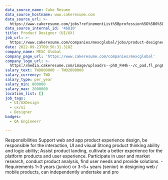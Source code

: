 ```yaml
---
data_source_name: Cake Resume
data_source_hostname: www.cakeresume.com
data_source_url: >-
  https://www.cakeresume.com/jobs?refinementList%5Bprofession%5D%5B0%5D=engineering_qa-engineer&refinementList%5Bsalary_currency%5D=TWD&range%5Bsalary_range%5D%5Bmin%5D=800096
data_source_internal_id: '46810'
title: Product Designer (UI/UX)
job_url: >-
  https://www.cakeresume.com/companies/mexcglobal/jobs/product-designer-ui-ux-c4c4a4
date: 2022-09-23T09:56:31.318Z
company_name: MEXC Global
company_page_url: 'https://www.cakeresume.com/companies/mexcglobal'
company_logo_url: >-
  https://media.cakeresume.com/image/upload/s--phO_FH4k--/c_pad,fl_png8,h_200,w_200/v1668742609/jyjfheirf31lydylj0xw.png
salary_text: TWD800000 - TWD2000000
salary_currency: TWD
salary_type: per_year
salary_min: 800000
salary_max: 2000000
location_list: []
job_tags:
  - UI/UXDesign
  - ux/ui
  - Designer
badges:
  - QA Engineerr

---
```


Responsibilities Support web and app product experience design, be responsible for the interaction, UI and visual Strong product thinking ability and logic ability; Assist product landing, cultivate a better experience for the platform products and user experience. Participate in user and market research, conduct product analysis, find user needs and provide solutions. - Requirements 1~3 years (junior) or 3~5+ years (senior) in designing web / mobile products, can independently undertake and pro